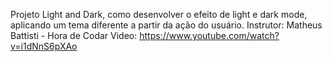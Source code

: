 Projeto Light and Dark, como desenvolver o efeito de light e dark mode, aplicando um tema diferente a partir da ação do usuário.
Instrutor: Matheus Battisti - Hora de Codar
Video: https://www.youtube.com/watch?v=i1dNnS6pXAo

